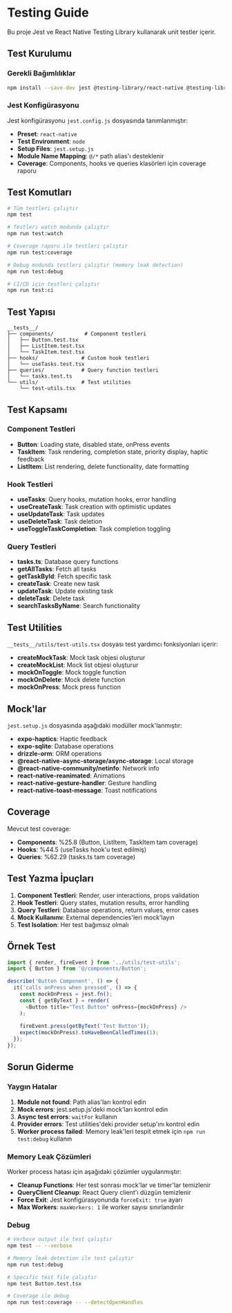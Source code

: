 # Testing Guide

Bu proje Jest ve React Native Testing Library kullanarak unit testler içerir.

## Test Kurulumu

### Gerekli Bağımlılıklar

```bash
npm install --save-dev jest @testing-library/react-native @testing-library/jest-native jest-environment-jsdom @types/jest react-test-renderer
```

### Jest Konfigürasyonu

Jest konfigürasyonu `jest.config.js` dosyasında tanımlanmıştır:

- **Preset**: `react-native`
- **Test Environment**: `node`
- **Setup Files**: `jest.setup.js`
- **Module Name Mapping**: `@/*` path alias'ı desteklenir
- **Coverage**: Components, hooks ve queries klasörleri için coverage raporu

## Test Komutları

```bash
# Tüm testleri çalıştır
npm test

# Testleri watch modunda çalıştır
npm run test:watch

# Coverage raporu ile testleri çalıştır
npm run test:coverage

# Debug modunda testleri çalıştır (memory leak detection)
npm run test:debug

# CI/CD için testleri çalıştır
npm run test:ci
```

## Test Yapısı

```
__tests__/
├── components/          # Component testleri
│   ├── Button.test.tsx
│   ├── ListItem.test.tsx
│   └── TaskItem.test.tsx
├── hooks/              # Custom hook testleri
│   └── useTasks.test.tsx
├── queries/            # Query function testleri
│   └── tasks.test.ts
└── utils/              # Test utilities
    └── test-utils.tsx
```

## Test Kapsamı

### Component Testleri

- **Button**: Loading state, disabled state, onPress events
- **TaskItem**: Task rendering, completion state, priority display, haptic feedback
- **ListItem**: List rendering, delete functionality, date formatting

### Hook Testleri

- **useTasks**: Query hooks, mutation hooks, error handling
- **useCreateTask**: Task creation with optimistic updates
- **useUpdateTask**: Task updates
- **useDeleteTask**: Task deletion
- **useToggleTaskCompletion**: Task completion toggling

### Query Testleri

- **tasks.ts**: Database query functions
- **getAllTasks**: Fetch all tasks
- **getTaskById**: Fetch specific task
- **createTask**: Create new task
- **updateTask**: Update existing task
- **deleteTask**: Delete task
- **searchTasksByName**: Search functionality

## Test Utilities

`__tests__/utils/test-utils.tsx` dosyası test yardımcı fonksiyonları içerir:

- **createMockTask**: Mock task objesi oluşturur
- **createMockList**: Mock list objesi oluşturur
- **mockOnToggle**: Mock toggle function
- **mockOnDelete**: Mock delete function
- **mockOnPress**: Mock press function

## Mock'lar

`jest.setup.js` dosyasında aşağıdaki modüller mock'lanmıştır:

- **expo-haptics**: Haptic feedback
- **expo-sqlite**: Database operations
- **drizzle-orm**: ORM operations
- **@react-native-async-storage/async-storage**: Local storage
- **@react-native-community/netinfo**: Network info
- **react-native-reanimated**: Animations
- **react-native-gesture-handler**: Gesture handling
- **react-native-toast-message**: Toast notifications

## Coverage

Mevcut test coverage:

- **Components**: %25.8 (Button, ListItem, TaskItem tam coverage)
- **Hooks**: %44.5 (useTasks hook'u test edilmiş)
- **Queries**: %62.29 (tasks.ts tam coverage)

## Test Yazma İpuçları

1. **Component Testleri**: Render, user interactions, props validation
2. **Hook Testleri**: Query states, mutation results, error handling
3. **Query Testleri**: Database operations, return values, error cases
4. **Mock Kullanımı**: External dependencies'leri mock'layın
5. **Test Isolation**: Her test bağımsız olmalı

## Örnek Test

```typescript
import { render, fireEvent } from '../utils/test-utils';
import { Button } from '@/components/Button';

describe('Button Component', () => {
  it('calls onPress when pressed', () => {
    const mockOnPress = jest.fn();
    const { getByText } = render(
      <Button title="Test Button" onPress={mockOnPress} />
    );
    
    fireEvent.press(getByText('Test Button'));
    expect(mockOnPress).toHaveBeenCalledTimes(1);
  });
});
```

## Sorun Giderme

### Yaygın Hatalar

1. **Module not found**: Path alias'ları kontrol edin
2. **Mock errors**: jest.setup.js'deki mock'ları kontrol edin
3. **Async test errors**: `waitFor` kullanın
4. **Provider errors**: Test utilities'deki provider setup'ını kontrol edin
5. **Worker process failed**: Memory leak'leri tespit etmek için `npm run test:debug` kullanın

### Memory Leak Çözümleri

Worker process hatası için aşağıdaki çözümler uygulanmıştır:

- **Cleanup Functions**: Her test sonrası mock'lar ve timer'lar temizlenir
- **QueryClient Cleanup**: React Query client'ı düzgün temizlenir
- **Force Exit**: Jest konfigürasyonunda `forceExit: true` ayarı
- **Max Workers**: `maxWorkers: 1` ile worker sayısı sınırlandırılır

### Debug

```bash
# Verbose output ile test çalıştır
npm test -- --verbose

# Memory leak detection ile test çalıştır
npm run test:debug

# Specific test file çalıştır
npm test Button.test.tsx

# Coverage ile debug
npm run test:coverage -- --detectOpenHandles
```
